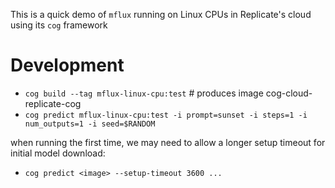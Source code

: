 This is a quick demo of `mflux` running on Linux CPUs in Replicate's cloud using its `cog` framework

# Development

- `cog build --tag mflux-linux-cpu:test`  # produces image cog-cloud-replicate-cog
- `cog predict mflux-linux-cpu:test -i prompt=sunset -i steps=1 -i num_outputs=1 -i seed=$RANDOM`

when running the first time, we may need to allow a longer setup timeout for initial model download:

- `cog predict <image> --setup-timeout 3600 ...`
